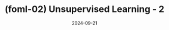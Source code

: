 ---
type: lecture
date: 2024-09-21
title: (foml-02) Unsupervised Learning - 2

# optional
# please use /static_files/notes directory to store notes
# thumbnail: /static_files/path/to/image.jpg

# optional
tldr: "Key Unsupervised Learning techniques: GMM, Hierarchical Clustering, and PCA overview."
  
# optional
# set it to true if you dont want this lecture to appear in the updates section
hide_from_announcments: false




# optional
links: 
    - url: https://docs.google.com/presentation/d/16gs0eVap10aOx0u45i6y7iKadFqUTCZEhyeTJLh3iBE/edit?usp=share_link
      name: Hierarchical
    - url: https://docs.google.com/presentation/d/1KkbjfhuQLq_3xwvtscF4qwLI84NpmxBrC3h2OedRRlM/edit?usp=share_link
      name: GMM
    - url: https://docs.google.com/presentation/d/1iWyN2JFzPlzITVyCO_HyWqZAhPL59-XuMizFVefz_wc/edit?usp=share_link
      name: PCA
    #- url: /static_files/presentations/code
    #  name: codes

---
